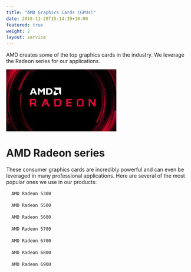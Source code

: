```yaml
---
title: "AMD Graphics Cards (GPUs)"
date: 2018-11-28T15:14:39+10:00
featured: true
weight: 2
layout: service
---
```


AMD creates some of the top graphics cards in the industry. We leverage the Radeon series for our applications.

![AMD Radeon](/images/amd-radeon-logo.jpeg)

# AMD Radeon series 

These consumer graphics cards are incredibly powerful and can even be leveraged in many professional applications. Here are several of the most popular ones we use in our products: <br>

      AMD Radeon 5300 

      AMD Radeon 5500

      AMD Radeon 5600 

      AMD Radeon 5700 

      AMD Radeon 6700 

      AMD Radeon 6800 

      AMD Radeon 6900 
